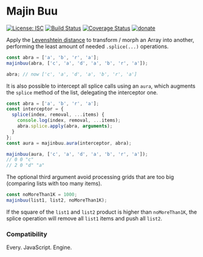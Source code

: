 # Majin Buu

[![License: ISC](https://img.shields.io/badge/License-ISC-yellow.svg)](https://opensource.org/licenses/ISC) [![Build Status](https://travis-ci.org/WebReflection/majinbuu.svg?branch=master)](https://travis-ci.org/WebReflection/majinbuu) [![Coverage Status](https://coveralls.io/repos/github/WebReflection/majinbuu/badge.svg?branch=master)](https://coveralls.io/github/WebReflection/majinbuu?branch=master) [![donate](https://img.shields.io/badge/$-donate-ff69b4.svg?maxAge=2592000&style=flat)](https://github.com/WebReflection/donate)


Apply the [Levenshtein distance](https://en.wikipedia.org/wiki/Levenshtein_distance) to transform / morph an Array into another, performing the least amount of needed `.splice(...)` operations.

```js
const abra = ['a', 'b', 'r', 'a'];
majinbuu(abra, ['c', 'a', 'd', 'a', 'b', 'r', 'a']);

abra; // now ['c', 'a', 'd', 'a', 'b', 'r', 'a']
```

It is also possible to intercept all splice calls using an `aura`,
which augments the `splice` method of the list,
delegating the interceptor one.
```js
const abra = ['a', 'b', 'r', 'a'];
const interceptor = {
  splice(index, removal, ...items) {
    console.log(index, removal, ...items);
    abra.splice.apply(abra, arguments);
  }
};
const aura = majinbuu.aura(interceptor, abra);

majinbuu(aura, ['c', 'a', 'd', 'a', 'b', 'r', 'a']);
// 0 0 "c"
// 2 0 "d" "a"
```

The optional third argument avoid processing grids that are too big (comparing lists with too many items).
```js
const noMoreThan1K = 1000;
majinbuu(list1, list2, noMoreThan1K);
```
If the square of the `list1` and `list2` product is higher than `noMoreThan1K`,
the splice operation will remove all `list1` items and push all `list2`.

### Compatibility

Every. JavaScript. Engine.
